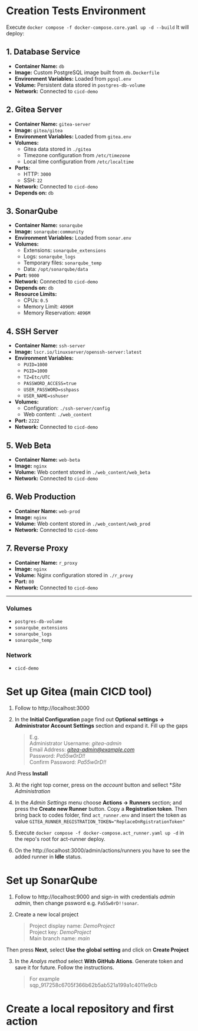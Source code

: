 
# Creation Tests Environment

Execute ``docker compose -f docker-compose.core.yaml up -d --build``
It will deploy:

## 1. Database Service
- **Container Name:** `db`
- **Image:** Custom PostgreSQL image built from `db.Dockerfile`
- **Environment Variables:** Loaded from `pgsql.env`
- **Volume:** Persistent data stored in `postgres-db-volume`
- **Network:** Connected to `cicd-demo`

## 2. Gitea Server
- **Container Name:** `gitea-server`
- **Image:** `gitea/gitea`
- **Environment Variables:** Loaded from `gitea.env`
- **Volumes:**
  - Gitea data stored in `./gitea`
  - Timezone configuration from `/etc/timezone`
  - Local time configuration from `/etc/localtime`
- **Ports:**
  - HTTP: `3000`
  - SSH: `22`
- **Network:** Connected to `cicd-demo`
- **Depends on:** `db`

## 3. SonarQube
- **Container Name:** `sonarqube`
- **Image:** `sonarqube:community`
- **Environment Variables:** Loaded from `sonar.env`
- **Volumes:**
  - Extensions: `sonarqube_extensions`
  - Logs: `sonarqube_logs`
  - Temporary files: `sonarqube_temp`
  - Data: `/opt/sonarqube/data`
- **Port:** `9000`
- **Network:** Connected to `cicd-demo`
- **Depends on:** `db`
- **Resource Limits:** 
  - CPUs: `0.5`
  - Memory Limit: `4096M`
  - Memory Reservation: `4096M`

## 4. SSH Server
- **Container Name:** `ssh-server`
- **Image:** `lscr.io/linuxserver/openssh-server:latest`
- **Environment Variables:**
  - `PUID=1000`
  - `PGID=1000`
  - `TZ=Etc/UTC`
  - `PASSWORD_ACCESS=true`
  - `USER_PASSWORD=sshpass`
  - `USER_NAME=sshuser`
- **Volumes:**
  - Configuration: `./ssh-server/config`
  - Web content: `./web_content`
- **Port:** `2222`
- **Network:** Connected to `cicd-demo`

## 5. Web Beta
- **Container Name:** `web-beta`
- **Image:** `nginx`
- **Volume:** Web content stored in `./web_content/web_beta`
- **Network:** Connected to `cicd-demo`

## 6. Web Production
- **Container Name:** `web-prod`
- **Image:** `nginx`
- **Volume:** Web content stored in `./web_content/web_prod`
- **Network:** Connected to `cicd-demo`

## 7. Reverse Proxy
- **Container Name:** `r_proxy`
- **Image:** `nginx`
- **Volume:** Nginx configuration stored in `./r_proxy`
- **Port:** `80`
- **Network:** Connected to `cicd-demo`

---

### Volumes
- `postgres-db-volume`
- `sonarqube_extensions`
- `sonarqube_logs`
- `sonarqube_temp`

### Network
- `cicd-demo`

# Set up Gitea (main CICD tool)

1. Follow to http://localhost:3000

2. In the **Initial Configuration** page find out **Optional settings -> Administrator Account Settings** section and expand it. Fill up the gaps
    > E.g.  
    >   Administrator Username:  *gitea-admin*  
    >   Email Address:  *gitea-admin@example.com*  
    >   Password:  *Pa55w0rD!!*  
    >   Confirm Password:  *Pa55w0rD!!*

And Press **Install**

3. At the right top corner, press on the *account* button and sellect **Site Administration*

4. In the *Admin Settings* menu choose **Actions -> Runners** section; and press the **Create new Runner** button. Copy a **Registration token**. Then bring back to codes folder, find ``act_runner.env`` and insert the token as value ``GITEA_RUNNER_REGISTRATION_TOKEN="ReplaceOnRgistrationToken"``

5. Execute ``docker compose -f docker-compose.act_runner.yaml up -d`` in the repo's root for act-runner deploy.

6. On the http://localhost:3000/admin/actions/runners you have to see the added runner in **Idle** status.

# Set up SonarQube

1. Follow to http://localhost:9000 and sign-in with credentials *admin* *admin*, then change pssword e.g. ``Pa55w0rD!!sonar``.

2. Create a new local project

    > Project display name: *DemoProject*  
    > Project key: *DemoProject*  
    > Main branch name: *main*  

Then press **Next**, select **Use the global setting** and click on **Create Project**

3. In the *Analys method* select **With GitHub Ations**. Generate token and save it for future. Follow the instructions.

    > For example  
    > sqp_917258c6705f366b62b5ab521a199a1c4011e9cb  
    > 

# Create a local repository and first action
